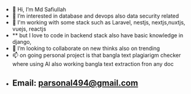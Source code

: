 - 👋 Hi, I’m Md Safiullah
- 👀 I’m interested in database and devops also data security related  
- 🌱 I'm working with some stack such as Laravel, nestjs, nextjs,nuxtjs, vuejs, reactjs
-  ** but I love to code in backend stack also have basic knowledge in django,    
- 💞️ I’m looking to collaborate on new thinks also on trending 
- 📫 on going personal project is that bangla text plagiarigm checker where using AI also working bangla text extraction fron any doc 
- ## Email: parsonal494@gmail.com



